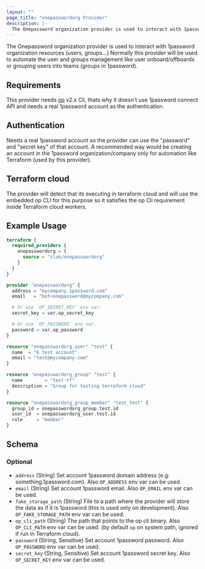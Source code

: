 ```yaml
---
layout: ""
page_title: "onepasswordorg Provider"
description: |-
  The Onepassword organization provider is used to interact with 1password organization resources (users, groups...)
---
```



The Onepassword organization provider is used to interact with 1password organization resources (users, groups...)
Normally this provider will be used to automate the user and groups management like user onboard/offboards or
grouping users into teams (groups in 1password).

## Requirements
This provider needs [op](https://1password.com/downloads/command-line/) v2.x Cli, thats why it doesn't use 1password connect
API and needs a real 1password account as the authentication.
## Authentication
Needs a real 1password account so the provider can use the "password" and "secret key" of that account.
A recommended way would be creating an account in the 1password organization/company only for automation
like Terraform (used by this provider).
## Terraform cloud
The provider will detect that its executing in terraform cloud and will use the embedded op CLI for this purpose
so it satisfies the op Cli requirement inside Terraform cloud workers.

## Example Usage

```terraform
terraform {
  required_providers {
    onepasswordorg = {
      source = "slok/onepasswordorg"
    }
  }
}

provider "onepasswordorg" {
  address = "mycompany.1password.com"
  email   = "bot+onepassword@mycompany.com"

  # Or use `OP_SECRET_KEY` env var.
  secret_key = var.op_secret_key

  # Or use `OP_PASSWORD` env var.
  password = var.op_password
}

resource "onepasswordorg_user" "test" {
  name  = "A test account"
  email = "test@mycompany.com"
}

resource "onepasswordorg_group" "test" {
  name        = "test-tf"
  description = "Group for testing terraform cloud"
}

resource "onepasswordorg_group_member" "test_test" {
  group_id = onepasswordorg_group.test.id
  user_id  = onepasswordorg_user.test.id
  role     = "member"
}
```

<!-- schema generated by tfplugindocs -->
## Schema

### Optional

- `address` (String) Set account 1password domain address (e.g: something.1password.com). Also `OP_ADDRESS` env var can be used.
- `email` (String) Set account 1password email. Also `OP_EMAIL` env var can be used.
- `fake_storage_path` (String) File to a path where the provider will store the data as if it is 1password (this is used only on development). Also `OP_FAKE_STORAGE_PATH` env var can be used.
- `op_cli_path` (String) The path that points to the op cli binary. Also `OP_CLI_PATH` env var can be used. (by default `op` on system path, ignored if run in Terraform cloud).
- `password` (String, Sensitive) Set account 1password password. Also `OP_PASSWORD` env var can be used.
- `secret_key` (String, Sensitive) Set account 1password secret key. Also `OP_SECRET_KEY` env var can be used.
